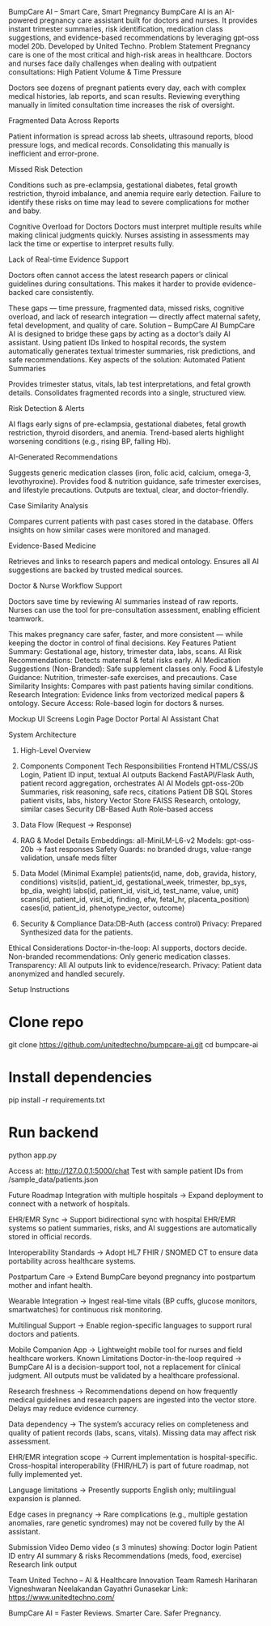 BumpCare AI – Smart Care, Smart Pregnancy
BumpCare AI is an AI-powered pregnancy care assistant built for doctors and nurses. It provides instant trimester summaries, risk identification, medication class suggestions, and evidence-based recommendations by leveraging gpt-oss model 20b.
Developed by United Techno.
Problem Statement
Pregnancy care is one of the most critical and high-risk areas in healthcare. Doctors and nurses face daily challenges when dealing with outpatient consultations:
High Patient Volume & Time Pressure


Doctors see dozens of pregnant patients every day, each with complex medical histories, lab reports, and scan results.
Reviewing everything manually in limited consultation time increases the risk of oversight.


Fragmented Data Across Reports


Patient information is spread across lab sheets, ultrasound reports, blood pressure logs, and medical records.
Consolidating this manually is inefficient and error-prone.


Missed Risk Detection


Conditions such as pre-eclampsia, gestational diabetes, fetal growth restriction, thyroid imbalance, and anemia require early detection.
Failure to identify these risks on time may lead to severe complications for mother and baby.


Cognitive Overload for Doctors 
Doctors must interpret multiple results while making clinical judgments quickly.
Nurses assisting in assessments may lack the time or expertise to interpret results fully.


Lack of Real-time Evidence Support


Doctors often cannot access the latest research papers or clinical guidelines during consultations.
This makes it harder to provide evidence-backed care consistently.


These gaps — time pressure, fragmented data, missed risks, cognitive overload, and lack of research integration — directly affect maternal safety, fetal development, and quality of care.
Solution – BumpCare AI
BumpCare AI is designed to bridge these gaps by acting as a doctor’s daily AI assistant. Using patient IDs linked to hospital records, the system automatically generates textual trimester summaries, risk predictions, and safe recommendations.
Key aspects of the solution:
Automated Patient Summaries


Provides trimester status, vitals, lab test interpretations, and fetal growth details.
Consolidates fragmented records into a single, structured view.


Risk Detection & Alerts


AI flags early signs of pre-eclampsia, gestational diabetes, fetal growth restriction, thyroid disorders, and anemia.
Trend-based alerts highlight worsening conditions (e.g., rising BP, falling Hb).


AI-Generated Recommendations


Suggests generic medication classes (iron, folic acid, calcium, omega-3, levothyroxine).
Provides food & nutrition guidance, safe trimester exercises, and lifestyle precautions.
Outputs are textual, clear, and doctor-friendly.


Case Similarity Analysis


Compares current patients with past cases stored in the database.
Offers insights on how similar cases were monitored and managed.


Evidence-Based Medicine


Retrieves and links to research papers and medical ontology.
Ensures all AI suggestions are backed by trusted medical sources.


Doctor & Nurse Workflow Support


Doctors save time by reviewing AI summaries instead of raw reports.
Nurses can use the tool for pre-consultation assessment, enabling efficient teamwork.


This makes pregnancy care safer, faster, and more consistent — while keeping the doctor in control of final decisions.
Key Features
Patient Summary: Gestational age, history, trimester data, labs, scans.
AI Risk Recommendations: Detects maternal & fetal risks early.
AI Medication Suggestions (Non-Branded): Safe supplement classes only.
Food & Lifestyle Guidance: Nutrition, trimester-safe exercises, and precautions.
Case Similarity Insights: Compares with past patients having similar conditions.
Research Integration: Evidence links from vectorized medical papers & ontology.
Secure Access: Role-based login for doctors & nurses.


Mockup UI Screens
Login Page
Doctor Portal
AI Assistant Chat



System Architecture
1) High-Level Overview




2) Components
Component
Tech
Responsibilities
Frontend
HTML/CSS/JS
Login, Patient ID input, textual AI outputs
Backend
FastAPI/Flask
Auth, patient record aggregation, orchestrates AI
AI Models
gpt-oss-20b
Summaries, risk reasoning, safe recs, citations
Patient DB
SQL
Stores patient visits, labs, history
Vector Store
FAISS
Research, ontology, similar cases
Security
DB-Based Auth
Role-based access 

3) Data Flow (Request → Response)


4) RAG & Model Details
Embeddings: all-MiniLM-L6-v2
Models:
gpt-oss-20b → fast responses
Safety Guards: no branded drugs, value-range validation, unsafe meds filter


5) Data Model (Minimal Example)
patients(id, name, dob, gravida, history, conditions)
visits(id, patient_id, gestational_week, trimester, bp_sys, bp_dia, weight)
labs(id, patient_id, visit_id, test_name, value, unit)
scans(id, patient_id, visit_id, finding, efw, fetal_hr, placenta_position)
cases(id, patient_id, phenotype_vector, outcome)
6) Security & Compliance
Data:DB-Auth (access control)
Privacy: Prepared Synthesized data for the patients.

Ethical Considerations
Doctor-in-the-loop: AI supports, doctors decide.
Non-branded recommendations: Only generic medication classes.
Transparency: All AI outputs link to evidence/research.
Privacy: Patient data anonymized and handled securely.


Setup Instructions

# Clone repo
git clone https://github.com/unitedtechno/bumpcare-ai.git
cd bumpcare-ai

# Install dependencies
pip install -r requirements.txt

# Run backend
python app.py

Access at: http://127.0.0.1:5000/chat
Test with sample patient IDs from /sample_data/patients.json

Future Roadmap
Integration with multiple hospitals → Expand deployment to connect with a network of hospitals.


EHR/EMR Sync → Support bidirectional sync with hospital EHR/EMR systems so patient summaries, risks, and AI suggestions are automatically stored in official records.


Interoperability Standards → Adopt HL7 FHIR / SNOMED CT to ensure data portability across healthcare systems.


Postpartum Care → Extend BumpCare beyond pregnancy into postpartum mother and infant health.


Wearable Integration → Ingest real-time vitals (BP cuffs, glucose monitors, smartwatches) for continuous risk monitoring.


Multilingual Support → Enable region-specific languages to support rural doctors and patients.


Mobile Companion App → Lightweight mobile tool for nurses and field healthcare workers.
Known Limitations
Doctor-in-the-loop required → BumpCare AI is a decision-support tool, not a replacement for clinical judgment. All outputs must be validated by a healthcare professional.


Research freshness → Recommendations depend on how frequently medical guidelines and research papers are ingested into the vector store. Delays may reduce evidence currency.


Data dependency → The system’s accuracy relies on completeness and quality of patient records (labs, scans, vitals). Missing data may affect risk assessment.


EHR/EMR integration scope → Current implementation is hospital-specific. Cross-hospital interoperability (FHIR/HL7) is part of future roadmap, not fully implemented yet.


Language limitations → Presently supports English only; multilingual expansion is planned.


Edge cases in pregnancy → Rare complications (e.g., multiple gestation anomalies, rare genetic syndromes) may not be covered fully by the AI assistant.


Submission Video
Demo video (≤ 3 minutes) showing:
Doctor login
Patient ID entry
AI summary & risks
Recommendations (meds, food, exercise)
Research link output



Team
United Techno – AI & Healthcare Innovation Team
Ramesh Hariharan
Vigneshwaran Neelakandan
Gayathri Gunasekar
Link: https://www.unitedtechno.com/


BumpCare AI = Faster Reviews. Smarter Care. Safer Pregnancy.
